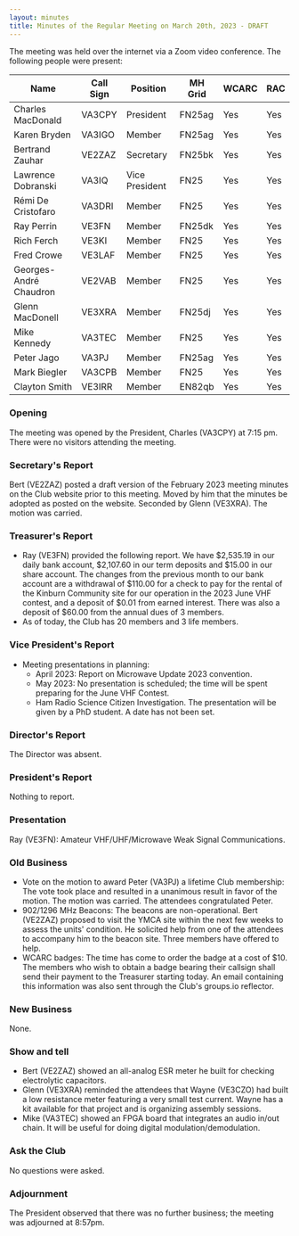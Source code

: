 ```yaml
---
layout: minutes
title: Minutes of the Regular Meeting on March 20th, 2023 - DRAFT
---
```

The meeting was held over the internet via a Zoom video conference.
The following people were present:

| Name                   | Call Sign  | Position         | MH Grid | WCARC | RAC |
|------------------------|------------|------------------|---------|-------|-----|
| Charles MacDonald      | VA3CPY     | President        | FN25ag  | Yes   | Yes |
| Karen Bryden           | VA3IGO     | Member           | FN25ag  | Yes   | Yes |
| Bertrand Zauhar        | VE2ZAZ     | Secretary        | FN25bk  | Yes   | Yes |
| Lawrence Dobranski     | VA3IQ      | Vice President   | FN25    | Yes   | Yes |
| Rémi De Cristofaro     | VA3DRI     | Member           | FN25    | Yes   | Yes |
| Ray Perrin             | VE3FN      | Member           | FN25dk  | Yes   | Yes |
| Rich Ferch             | VE3KI      | Member           | FN25    | Yes   | Yes |
| Fred Crowe             | VE3LAF     | Member           | FN25    | Yes   | Yes |
| Georges-André Chaudron | VE2VAB     | Member           | FN25    | Yes   | Yes |
| Glenn MacDonell        | VE3XRA     | Member           | FN25dj  | Yes   | Yes |
| Mike Kennedy           | VA3TEC     | Member           | FN25    | Yes   | Yes |
| Peter Jago             | VA3PJ      | Member           | FN25ag  | Yes   | Yes |
| Mark Biegler           | VA3CPB     | Member           | FN25    | Yes   | Yes |
| Clayton Smith          | VE3IRR     | Member           | EN82qb  | Yes   | Yes |

### Opening
The meeting was opened by the President, Charles (VA3CPY) at 7:15 pm.
There were no visitors attending the meeting.

### Secretary's Report
Bert (VE2ZAZ) posted a draft version of the February 2023 meeting minutes on the Club website prior to this meeting. Moved by him that the minutes be adopted as posted on the website. Seconded by Glenn (VE3XRA). The motion was carried.

### Treasurer's Report
- Ray (VE3FN) provided the following report. We have $2,535.19 in our daily bank account, $2,107.60 in our term deposits and $15.00 in our share account. The changes from the previous month to our bank account are a withdrawal of $110.00 for a check to pay for the rental of the Kinburn Community site for our operation in the 2023 June VHF contest, and a deposit of $0.01 from earned interest. There was also a deposit of $60.00 from the annual dues of 3 members.
- As of today, the Club has 20 members and 3 life members.

### Vice President's Report
- Meeting presentations in planning:
   - April 2023: Report on Microwave Update 2023 convention.
   - May 2023: No presentation is scheduled; the time will be spent preparing for the June VHF Contest.
   - Ham Radio Science Citizen Investigation. The presentation will be given by a PhD student. A date has not been set.

### Director's Report
The Director was absent.

### President's Report
Nothing to report.

### Presentation
Ray (VE3FN): Amateur VHF/UHF/Microwave Weak Signal Communications.

### Old Business
- Vote on the motion to award Peter (VA3PJ) a lifetime Club membership: The vote took place and resulted in a unanimous result in favor of the motion. The motion was carried. The attendees congratulated Peter.
- 902/1296 MHz Beacons: The beacons are non-operational. Bert (VE2ZAZ) proposed to visit the YMCA site within the next few weeks to assess the units' condition. He solicited help from one of the attendees to accompany him to the beacon site. Three members have offered to help.
- WCARC badges: The time has come to order the badge at a cost of $10. The members who wish to obtain a badge bearing their callsign shall send their payment to the Treasurer starting today. An email containing this information was also sent through the Club's groups.io reflector.

### New Business
None.

### Show and tell
- Bert (VE2ZAZ) showed an all-analog ESR meter he built for checking electrolytic capacitors.
- Glenn (VE3XRA) reminded the attendees that Wayne (VE3CZO) had built a low resistance meter featuring a very small test current. Wayne has a kit available for that project and is organizing assembly sessions.
- Mike (VA3TEC) showed an FPGA board that integrates an audio in/out chain. It will be useful for doing digital modulation/demodulation.

### Ask the Club
No questions were asked.

### Adjournment
The President observed that there was no further business; the meeting was adjourned at 8:57pm.
